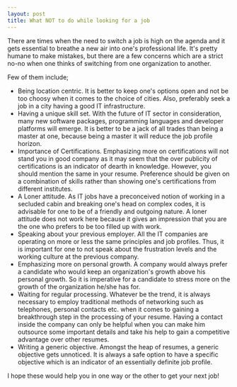 ```yaml
---
layout: post
title: What NOT to do while looking for a job
---
```


There are times when the need to switch a job is high on the agenda and it gets essential to breathe a new air into one's professional life. It's pretty humane to make mistakes, but there are a few concerns which are a strict no-no when one thinks of switching from one organization to another.

Few of them include;

- Being location centric. It is better to keep one's options open and not be too choosy when it comes to the choice of cities. Also, preferably seek a job in a city having a good IT infrastructure.
- Having a unique skill set. With the future of IT sector in consideration, many new software packages, programming languages and developer platforms will emerge. It is better to be a jack of all trades than being a master at one, because being a master it will reduce the job profile horizon.
- Importance of Certifications. Emphasizing more on certifications will not stand you in good company as it may seem that the over publicity of certifications is an indicator of dearth in knowledge. However, you should mention the same in your resume. Preference should be given on a combination of skills rather than showing one's certifications from different institutes.
- A Loner attitude. As IT jobs have a preconceived notion of working in a secluded cabin and breaking one's head on complex codes, it is advisable for one to be of a friendly and outgoing nature. A loner attitude does not work here because it gives an impression that you are the one who prefers to be too filled up with work.
- Speaking about your previous employer. All the IT companies are operating on more or less the same principles and job profiles. Thus, it is important for one to not speak about the frustration levels and the working culture at the previous company.
- Emphasizing more on personal growth. A company would always prefer a candidate who would keep an organization's growth above his personal growth. So it is imperative for a candidate to stress more on the growth of the organization he/she has for.
- Waiting for regular processing. Whatever be the trend, it is always necessary to employ traditional methods of networking such as telephones, personal contacts etc. when it comes to gaining a breakthrough step in the processing of your resume. Having a contact inside the company can only be helpful when you can make him outsource some important details and take his help to gain a competitive advantage over other resumes.
- Writing a generic objective. Amongst the heap of resumes, a generic objective gets unnoticed. It is always a safe option to have a specific objective which is an indicator of an essentially definite job profile. 

I hope these would help you in one way or the other to get your next job!